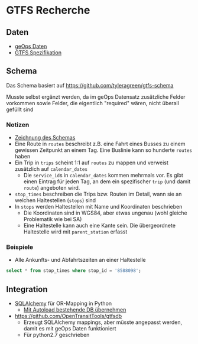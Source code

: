 # GTFS Recherche

## Daten
- [geOps Daten](http://gtfs.geops.ch/#completefeed)
- [GTFS Spezifikation](http://gtfs.org/reference)

## Schema

Das Schema basiert auf <https://github.com/tyleragreen/gtfs-schema>

Musste selbst ergänzt werden, da im geOps Datensatz zusätzliche Felder vorkommen sowie Felder, die eigentlich "required" wären, nicht überall gefüllt sind

### Notizen
- [Zeichnung des Schemas](https://camo.githubusercontent.com/eb8ef475708f33dc1134c33e0283cdf1c767cfa7/687474703a2f2f692e696d6775722e636f6d2f774554397250702e706e67)
- Eine Route in `routes` beschreibt z.B. eine Fahrt eines Busses zu einem gewissen Zeitpunkt an einem Tag. Eine Buslinie kann so hunderte `routes` haben
- Ein Trip in `trips` scheint 1:1 auf `routes` zu mappen und verweist zusätzlich auf `calendar_dates`
    - Die `service_id`s in `calendar_dates` kommen mehrmals vor. Es gibt einen Eintrag für jeden Tag, an dem ein spezifischer `trip` (und damit `route`) angeboten wird.
- `stop_times` beschreiben die Trips bzw. Routen im Detail, wann sie an welchen Haltestellen (`stops`) sind
- In `stops` werden Haltestellen mit Name und Koordinaten beschrieben
    - Die Koordinaten sind in WGS84, aber etwas ungenau (wohl gleiche Problematik wie bei SA)
    - Eine Haltestelle kann auch eine Kante sein. Die übergeordnete Haltestelle wird mit `parent_station` erfasst

### Beispiele
- Alle Ankunfts- und Abfahrtszeiten an einer Haltestelle
``` sql
select * from stop_times where stop_id = '8588098';
```

## Integration
- [SQLAlchemy](https://www.sqlalchemy.org/) für OR-Mapping in Python
    - [Mit Autoload bestehende DB übernehmen](https://www.blog.pythonlibrary.org/2010/09/10/sqlalchemy-connecting-to-pre-existing-databases/)
- <https://github.com/OpenTransitTools/gtfsdb>
    - Erzeugt SQLAlchemy mappings, aber müsste angepasst werden, damit es mit geOps Daten funktioniert
    - Für python2.7 geschrieben
